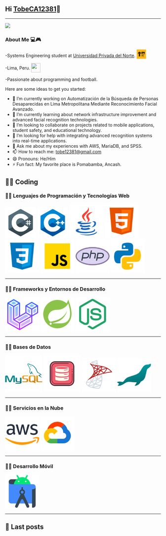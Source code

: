 ## Hi [TobeCA12381][website]👋
---

<img src= "https://media1.tenor.com/m/OyCBoVtkg7YAAAAd/ellen-joe-zzz.gif">

### About Me 💻🎮
-Systems Engineering student at [Universidad Privada del Norte][University]. <img src="ICONS/UPN.png" alt="UPN Icon"  width="30" height="30" style="vertical-align:-5px;">

-Lima, Peru. <img src="https://cdn-icons-png.flaticon.com/512/14009/14009756.png" width="30" height="30" style="vertical-align:-9px;" >

-Passionate about programming and football.

Here are some ideas to get you started:

- 🔭 I’m currently working on Automatización de la Búsqueda de Personas Desaparecidas en Lima Metropolitana Mediante Reconocimiento Facial Avanzado.
- 🌱 I’m currently learning about network infrastructure improvement and advanced facial recognition technologies.
- 👯 I’m looking to collaborate on projects related to mobile applications, student safety, and educational technology.
- 🤔 I’m looking for help with integrating advanced recognition systems into real-time applications.
- 💬 Ask me about my experiences with AWS, MariaDB, and SPSS.
- 📫 How to reach me: tobe12381@gmail.com
- 😄 Pronouns: He/Him
- ⚡ Fun fact: My favorite place is Pomabamba, Ancash.


## 👨‍💻 Coding
<!--[![Anurag's GitHub stats](https://github-readme-stats.vercel.app/api?username=TobeCA12381)](https://github.com/anuraghazra/github-readme-stats)-->

### 👨‍💻 Lenguajes de Programación y Tecnologías Web

<!-- Lenguajes de Programación y Tecnologías Web -->
<div style="overflow: auto;">
    <img align="auto" alt="C#" width="100" height="100" src="ICONS/Csharp.png" />
    <img align="auto" alt="C++" width="100" height="100" src="ICONS/C++.png" />
    <img align="auto" alt="JAVA" width="110" height="110" src="ICONS/JAVA.png" />
    <img align="auto" alt="HTML" width="110" height="110" src="ICONS/HTML.png" />
    <img align="auto" alt="CSS" width="110" height="110" src="ICONS/CSS.png" />
    <img align="auto" alt="JS" width="110" height="110" src="ICONS/JS.png" />
    <img align="auto" alt="PHP" width="110" height="110" src="ICONS/PHP.png" />
    <img align="auto" alt="PY" width="110" height="110" src="ICONS/PY.png" />
</div>

---

### 👨‍💻 Frameworks y Entornos de Desarrollo

<!-- Frameworks y Entornos de Desarrollo -->
<div style="overflow: auto;">
    <img align="auto" alt="LARAVEL" width="110" height="110" src="ICONS/LARAVEL.png" />
    <img align="auto" alt="SPRING" width="110" height="110" src="ICONS/SPRING.png" />
    <img align="auto" alt="NODEJS" width="110" height="110" src="ICONS/NODEJS.png" />
</div>

---

### 👨‍💻 Bases de Datos

<!-- Bases de Datos -->
<div style="overflow: auto;">
    <img align="auto" alt="MYSQL" width="120" height="120" src="ICONS/MYSQL.png" />
    <img align="auto" alt="ORACLE" width="120" height="120" src="ICONS/ORACLE.png" />
    <img align="auto" alt="SQLSERVER" width="110" height="110" src="ICONS/SQLSERVER.png" />
    <img align="auto" alt="MARIADB" width="110" height="110" src="ICONS/MARIADB.png" />
</div>

---

### 👨‍💻 Servicios en la Nube
<!-- Servicios en la Nube -->
<div style="overflow: auto;">
    <img align="auto" alt="AWS" width="110" height="110" src="ICONS/AWS.png" />
    <img align="auto" alt="GOCLOUD" width="110" height="110" src="ICONS/GOCLOUD.png" />
</div>

---

### 👨‍💻 Desarrollo Móvil
<!-- Desarrollo Móvil -->
<div style="overflow: auto;">
    <img align="auto" alt="ANDROID" width="110" height="110" src="ICONS/ANDROID.png" />
</div>

---

## 📘 Last posts
<!-- BLOG-POST-LIST:START -->

<!-- BLOG-POST-LIST:END -->

<!--LINKS-->

[website]: https://github.com/TobeCA12381
[University]:https://www.upn.edu.pe/
